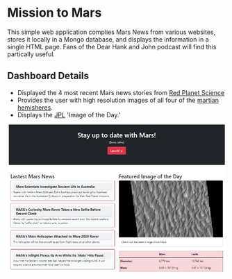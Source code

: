 # Mission to Mars

This simple web application complies Mars News from various websites, stores it locally in a Mongo database, and displays the information in a single HTML page. Fans of the Dear Hank and John podcast will find this partically useful. 

## Dashboard Details
- Displayed the 4 most recent Mars news stories from [Red Planet Science](https://redplanetscience.com)
- Provides the user with high resolution images of all four of the [martian hemisheres](https://marshemispheres.com).
- Displays the [JPL](https://spaceimages-mars.com) 'Image of the Day.'


![mission_to_mars](https://github.com/taylorsyde/Mars-News-Dashboard/blob/main/Mission_to_Mars/Images/app_screenshot.JPG)


